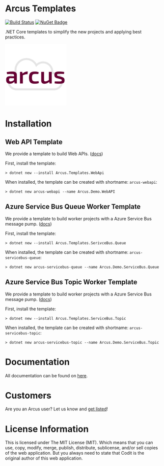 # Arcus Templates
[![Build Status](https://dev.azure.com/codit/Arcus/_apis/build/status/Commit%20builds/CI%20-%20Arcus.Templates?branchName=master)](https://dev.azure.com/codit/Arcus/_build/latest?definitionId=765&branchName=master)
[![NuGet Badge](https://buildstats.info/nuget/Arcus.Templates.WebApi?includePreReleases=true)](https://www.nuget.org/packages/Arcus.Templates.WebApi/)

.NET Core templates to simplify the new projects and applying best practices.

![Arcus](https://raw.githubusercontent.com/arcus-azure/arcus/master/media/arcus.png)

# Installation

## Web API Template
We provide a template to build Web APIs. ([docs](https://templates.arcus-azure.net/features/web-api-template))

First, install the template:
```shell
> dotnet new --install Arcus.Templates.WebApi
```

When installed, the template can be created with shortname: `arcus-webapi`:
```shell
> dotnet new arcus-webapi --name Arcus.Demo.WebAPI
```

## Azure Service Bus Queue Worker Template
We provide a template to build worker projects with a Azure Service Bus message pump. ([docs](https://templates.arcus-azure.net/features/servicebus-queue-worker-template))

First, install the template:
```shell
> dotnet new --install Arcus.Templates.SerivceBus.Queue
```

When installed, the template can be created with shortname: `arcus-servicebus-queue`:
```shell
> dotnet new arcus-servicebus-queue --name Arcus.Demo.ServiceBus.Queue
```

## Azure Service Bus Topic Worker Template
We provide a template to build worker projects with a Azure Service Bus message pump. ([docs](https://templates.arcus-azure.net/features/servicebus-topic-worker-template))

First, install the template:
```shell
> dotnet new --install Arcus.Templates.ServiceBus.Topic
```

When installed, the template can be created with shortname: `arcus-servicebus-topic`:
```shell
> dotnet new arcus-servicebus-topic --name Arcus.Demo.ServiceBus.Topic
```

# Documentation

All documentation can be found on [here](https://templates.arcus-azure.net/).

# Customers
Are you an Arcus user? Let us know and [get listed](https://bit.ly/become-a-listed-arcus-user)!

# License Information
This is licensed under The MIT License (MIT). Which means that you can use, copy, modify, merge, publish, distribute, sublicense, and/or sell copies of the web application. But you always need to state that Codit is the original author of this web application.
